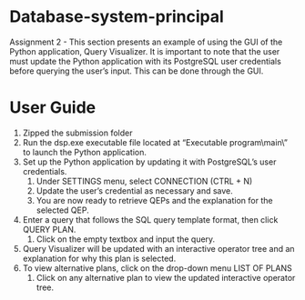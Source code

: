 # Database-system-principal
Assignment 2 - This section presents an example of using the GUI of the Python application, Query Visualizer. It is important to note that the user must update the Python application with its PostgreSQL user credentials before querying the user’s input. This can be done through the GUI.  

# User Guide 

1.  Zipped the submission folder
2.  Run the dsp.exe executable file located at “Executable program\main\” to launch the Python application. 
3.  Set up the Python application by updating it with PostgreSQL’s user credentials.  
    1.  Under SETTINGS menu, select CONNECTION (CTRL + N)
    2.  Update the user’s credential as necessary and save.  
    3.  You are now ready to retrieve QEPs and the explanation for the selected QEP.  
4.  Enter a query that follows the SQL query template format, then click QUERY PLAN. 
    1.  Click on the empty textbox and input the query. 
5.  Query Visualizer will be updated with an interactive operator tree and an explanation for why this plan is selected.  
6.  To view alternative plans, click on the drop-down menu LIST OF PLANS 
    1.  Click on any alternative plan to view the updated interactive operator tree. 
 
 
